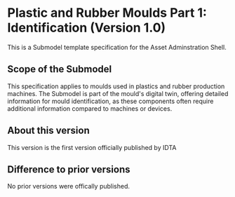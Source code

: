# Plastic and Rubber Moulds Part 1: Identification (Version 1.0) 

This is a Submodel template specification for the Asset Adminstration Shell.

## Scope of the Submodel 

This specification applies to moulds used in plastics and rubber production machines. The Submodel is part 
of the mould's digital twin, offering detailed information for mould identification, as these components often 
require additional information compared to machines or devices.

## About this version

This version is the first version officially published by IDTA


## Difference to prior versions

No prior versions were offically published.



